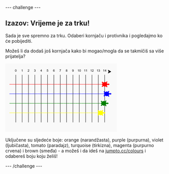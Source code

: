 \--- challenge \---

## Izazov: Vrijeme je za trku!

Sada je sve spremno za trku. Odaberi kornjaču i protivnika i pogledajmo ko će pobijediti.

Možeš li da dodaš još kornjača kako bi mogao/mogla da se takmičiš sa više prijatelja?

![screenshot](images/race-more.png)

Uključene su sljedeće boje: orange (narandžasta), purple (purpurna), violet (ljubičasta), tomato (paradajz), turquoise (tirkizna), magenta (purpurno crvena) i brown (smeđa) - a možeš i da ideš na [jumpto.cc/colours](http://jumpto.cc/colours) i odabereš boju koju želiš!

\--- /challenge \---